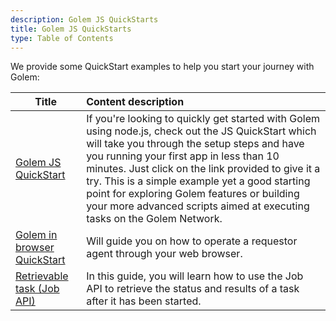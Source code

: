 ```yaml
---
description: Golem JS QuickStarts
title: Golem JS QuickStarts
type: Table of Contents
---
```


We provide some QuickStart examples to help you start your journey with Golem:

| Title                                                                                   | Content description                                                                                                                                                                                                                                                                                                                                                                                                             |
| --------------------------------------------------------------------------------------- | :------------------------------------------------------------------------------------------------------------------------------------------------------------------------------------------------------------------------------------------------------------------------------------------------------------------------------------------------------------------------------------------------------------------------------ |
| [Golem JS QuickStart](/docs/creators/javascript/quickstarts/quickstart)                 | If you're looking to quickly get started with Golem using node.js, check out the JS QuickStart which will take you through the setup steps and have you running your first app in less than 10 minutes. Just click on the link provided to give it a try. This is a simple example yet a good starting point for exploring Golem features or building your more advanced scripts aimed at executing tasks on the Golem Network. |
| [Golem in browser QuickStart](/docs/creators/javascript/quickstarts/golem-in-a-browser) | Will guide you on how to operate a requestor agent through your web browser.                                                                                                                                                                                                                                                                                                                                                    |
| [Retrievable task (Job API)](/docs/creators/javascript/quickstarts/retrievable-task)    | In this guide, you will learn how to use the Job API to retrieve the status and results of a task after it has been started.                                                                                                                                                                                                                                                                                                    |
